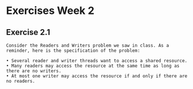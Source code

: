 # Exercises Week 2

## Exercise 2.1
    Consider the Readers and Writers problem we saw in class. As a reminder, here is the specification of the problem:
    
    • Several reader and writer threads want to access a shared resource.
    • Many readers may access the resource at the same time as long as there are no writers.
    • At most one writer may access the resource if and only if there are no readers.


###